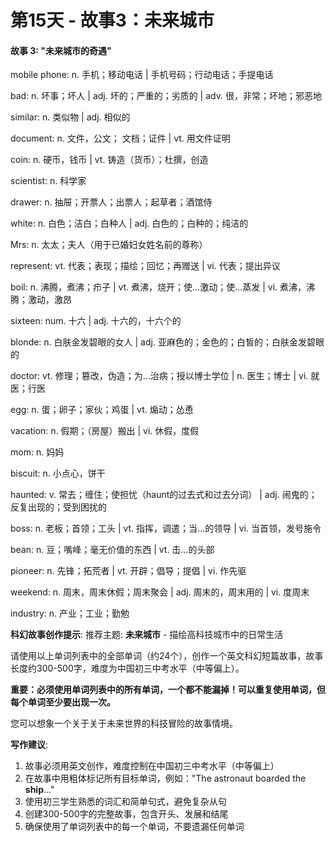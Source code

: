 # 第15天 - 故事3：未来城市

#### 故事 3: "未来城市的奇遇"

mobile phone: n. 手机；移动电话 |  手机号码；行动电话；手提电话

bad: n. 坏事；坏人 | adj. 坏的；严重的；劣质的 | adv. 很，非常；坏地；邪恶地

similar: n. 类似物 | adj. 相似的

document: n. 文件，公文； 文档；证件 | vt. 用文件证明

coin: n. 硬币，钱币 | vt. 铸造（货币）；杜撰，创造

scientist: n. 科学家

drawer: n. 抽屉；开票人；出票人；起草者；酒馆侍

white: n. 白色；洁白；白种人 | adj. 白色的；白种的；纯洁的

Mrs: n. 太太；夫人（用于已婚妇女姓名前的尊称）

represent: vt. 代表；表现；描绘；回忆；再赠送 | vi. 代表；提出异议

boil: n. 沸腾，煮沸；疖子 | vt. 煮沸，烧开；使…激动；使…蒸发 | vi. 煮沸，沸腾；激动，激昂

sixteen: num. 十六 | adj. 十六的，十六个的

blonde: n. 白肤金发碧眼的女人 | adj. 亚麻色的；金色的；白皙的；白肤金发碧眼的

doctor: vt. 修理；篡改，伪造；为…治病；授以博士学位 | n. 医生；博士 | vi. 就医；行医

egg: n. 蛋；卵子；家伙；鸡蛋 | vt. 煽动；怂恿

vacation: n. 假期；（房屋）搬出 | vi. 休假，度假

mom: n. 妈妈

biscuit: n. 小点心，饼干

haunted: v. 常去；缠住；使担忧（haunt的过去式和过去分词） | adj. 闹鬼的；反复出现的；受到困扰的

boss: n. 老板；首领；工头 | vt. 指挥，调遣；当…的领导 | vi. 当首领，发号施令

bean: n. 豆；嘴峰；毫无价值的东西 | vt. 击…的头部

pioneer: n. 先锋；拓荒者 | vt. 开辟；倡导；提倡 | vi. 作先驱

weekend: n. 周末，周末休假；周末聚会 | adj. 周末的，周末用的 | vi. 度周末

industry: n. 产业；工业；勤勉

**科幻故事创作提示**:
推荐主题: **未来城市** - 描绘高科技城市中的日常生活

请使用以上单词列表中的全部单词（约24个），创作一个英文科幻短篇故事，故事长度约300-500字，难度为中国初三中考水平（中等偏上）。

**重要：必须使用单词列表中的所有单词，一个都不能漏掉！可以重复使用单词，但每个单词至少要出现一次。**

您可以想象一个关于关于未来世界的科技冒险的故事情境。

**写作建议**: 
1. 故事必须用英文创作，难度控制在中国初三中考水平（中等偏上）
2. 在故事中用粗体标记所有目标单词，例如："The astronaut boarded the **ship**..."
3. 使用初三学生熟悉的词汇和简单句式，避免复杂从句
4. 创建300-500字的完整故事，包含开头、发展和结尾
5. 确保使用了单词列表中的每一个单词，不要遗漏任何单词
